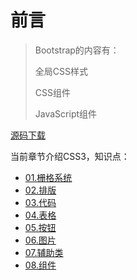 # 前言

> Bootstrap的内容有：
> 
> 全局CSS样式
> 
> CSS组件
> 
> JavaScript组件



[源码下载](../assets/Bootstrap.zip)

当前章节介绍CSS3，知识点：

*  [01.栅格系统](01.md)
*  [02.排版](02.md)
*  [03.代码](03.md)
*  [04.表格](04.md)
*  [05.按钮](05.md)
*  [06.图片](06.md)
*  [07.辅助类](07.md)
*  [08.组件](08.md)